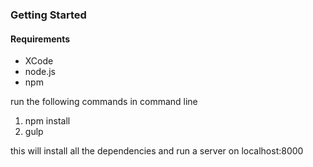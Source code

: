 ### Getting Started

#### Requirements
* XCode
* node.js
* npm

run the following commands in command line
1) npm install
2) gulp

this will install all the dependencies and run a server on localhost:8000